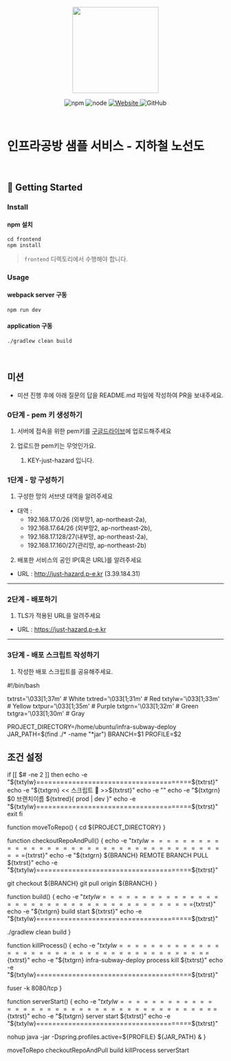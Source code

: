 <p align="center">
    <img width="200px;" src="https://raw.githubusercontent.com/woowacourse/atdd-subway-admin-frontend/master/images/main_logo.png"/>
</p>
<p align="center">
  <img alt="npm" src="https://img.shields.io/badge/npm-%3E%3D%205.5.0-blue">
  <img alt="node" src="https://img.shields.io/badge/node-%3E%3D%209.3.0-blue">
  <a href="https://edu.nextstep.camp/c/R89PYi5H" alt="nextstep atdd">
    <img alt="Website" src="https://img.shields.io/website?url=https%3A%2F%2Fedu.nextstep.camp%2Fc%2FR89PYi5H">
  </a>
  <img alt="GitHub" src="https://img.shields.io/github/license/next-step/atdd-subway-service">
</p>

<br>

# 인프라공방 샘플 서비스 - 지하철 노선도

<br>

## 🚀 Getting Started

### Install
#### npm 설치
```
cd frontend
npm install
```
> `frontend` 디렉토리에서 수행해야 합니다.

### Usage
#### webpack server 구동
```
npm run dev
```
#### application 구동
```
./gradlew clean build
```
<br>

## 미션

* 미션 진행 후에 아래 질문의 답을 README.md 파일에 작성하여 PR을 보내주세요.

### 0단계 - pem 키 생성하기

1. 서버에 접속을 위한 pem키를 [구글드라이브](https://drive.google.com/drive/folders/1dZiCUwNeH1LMglp8dyTqqsL1b2yBnzd1?usp=sharing)에 업로드해주세요

2. 업로드한 pem키는 무엇인가요.
   1. KEY-just-hazard 입니다.

### 1단계 - 망 구성하기
1. 구성한 망의 서브넷 대역을 알려주세요
- 대역 : 
  - 192.168.17.0/26 (외부망1, ap-northeast-2a), 
  - 192.168.17.64/26 (외부망2, ap-northeast-2b), 
  - 192.168.17.128/27(내부망, ap-northeast-2a), 
  - 192.168.17.160/27(관리망, ap-northeast-2b)

2. 배포한 서비스의 공인 IP(혹은 URL)를 알려주세요

- URL : http://just-hazard.p-e.kr (3.39.184.31)



---

### 2단계 - 배포하기
1. TLS가 적용된 URL을 알려주세요

- URL : https://just-hazard.p-e.kr

---

### 3단계 - 배포 스크립트 작성하기

1. 작성한 배포 스크립트를 공유해주세요.

#!/bin/bash

txtrst='\033[1;37m' # White
txtred='\033[1;31m' # Red
txtylw='\033[1;33m' # Yellow
txtpur='\033[1;35m' # Purple
txtgrn='\033[1;32m' # Green
txtgra='\033[1;30m' # Gray


PROJECT_DIRECTORY=/home/ubuntu/infra-subway-deploy
JAR_PATH=$(find ./* -name "*jar")
BRANCH=$1
PROFILE=$2

## 조건 설정
if [[ $# -ne 2 ]]
then
echo -e "${txtylw}=======================================${txtrst}"
echo -e "${txtgrn}  << 스크립트 🧐 >>${txtrst}"
echo -e ""
echo -e "${txtgrn} $0 브랜치이름 ${txtred}{ prod | dev }"
echo -e "${txtylw}=======================================${txtrst}"
exit
fi

function moveToRepo() {
cd ${PROJECT_DIRECTORY}
}

function checkoutRepoAndPull() {
echo -e "${txtylw}=======================================${txtrst}"
echo -e "${txtgrn}  ${BRANCH} REMOTE BRANCH PULL ${txtrst}"
echo -e "${txtylw}=======================================${txtrst}"

git checkout ${BRANCH}
git pull origin ${BRANCH}
}

function build() {
echo -e "${txtylw}=======================================${txtrst}"
echo -e "${txtgrn} build start ${txtrst}"
echo -e "${txtylw}=======================================${txtrst}"

./gradlew clean build
}

function killProcess() {
echo -e "${txtylw}=======================================${txtrst}"
echo -e "${txtgrn} infra-subway-deploy process kill ${txtrst}"
echo -e "${txtylw}=======================================${txtrst}"

fuser -k 8080/tcp
}

function serverStart() {
echo -e "${txtylw}=======================================${txtrst}"
echo -e "${txtgrn} server start ${txtrst}"
echo -e "${txtylw}=======================================${txtrst}"

nohup java -jar -Dspring.profiles.active=${PROFILE} ${JAR_PATH} &
}

moveToRepo
checkoutRepoAndPull
build
killProcess
serverStart
